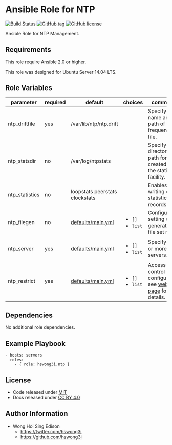 Ansible Role for NTP
====================

[![Build Status](https://travis-ci.org/pantarei/ansible-role-ntp.svg?branch=master)](https://travis-ci.org/pantarei/ansible-role-ntp)
[![GitHub tag](https://img.shields.io/github/tag/pantarei/ansible-role-ntp.svg)](https://github.com/pantarei/ansible-role-ntp)
[![GitHub license](https://img.shields.io/github/license/pantarei/ansible-role-ntp.svg)](https://github.com/pantarei/ansible-role-ntp/blob/master/LICENSE)

Ansible Role for NTP Management.

Requirements
------------

This role require Ansible 2.0 or higher.

This role was designed for Ubuntu Server 14.04 LTS.

Role Variables
--------------

<table>
<colgroup>
<col width="20%" />
<col width="20%" />
<col width="20%" />
<col width="20%" />
<col width="20%" />
</colgroup>
<thead>
<tr class="header">
<th>parameter</th>
<th>required</th>
<th>default</th>
<th>choices</th>
<th>comments</th>
</tr>
</thead>
<tbody>
<tr class="odd">
<td>ntp_driftfile</td>
<td>yes</td>
<td>/var/lib/ntp/ntp.drift</td>
<td></td>
<td>Specify the name and path of the frequency file.</td>
</tr>
<tr class="even">
<td>ntp_statsdir</td>
<td>no</td>
<td>/var/log/ntpstats</td>
<td></td>
<td>Specify the directory path for files created by the statistics facility.</td>
</tr>
<tr class="odd">
<td>ntp_statistics</td>
<td>no</td>
<td>loopstats peerstats clockstats</td>
<td></td>
<td>Enables writing of statistics records.</td>
</tr>
<tr class="even">
<td>ntp_filegen</td>
<td>no</td>
<td><a href="https://github.com/pantarei/ansible-role-ntp/blob/master/defaults/main.yml">defaults/main.yml</a></td>
<td><ul>
<li><code>[]</code></li>
<li><code>list</code></li>
</ul></td>
<td>Configures setting of generation file set name.</td>
</tr>
<tr class="odd">
<td>ntp_server</td>
<td>yes</td>
<td><a href="https://github.com/pantarei/ansible-role-ntp/blob/master/defaults/main.yml">defaults/main.yml</a></td>
<td><ul>
<li><code>[]</code></li>
<li><code>list</code></li>
</ul></td>
<td>Specify one or more NTP servers.</td>
</tr>
<tr class="even">
<td>ntp_restrict</td>
<td>yes</td>
<td><a href="https://github.com/pantarei/ansible-role-ntp/blob/master/defaults/main.yml">defaults/main.yml</a></td>
<td><ul>
<li><code>[]</code></li>
<li><code>list</code></li>
</ul></td>
<td>Access control configuration; see <a href="http://support.ntp.org/bin/view/Support/AccessRestrictions">web page</a> for details.</td>
</tr>
</tbody>
</table>

Dependencies
------------

No additional role dependencies.

Example Playbook
----------------

    - hosts: servers
      roles:
        - { role: hswong3i.ntp }

License
-------

-   Code released under [MIT](https://github.com/pantarei/ansible-role-ntp/blob/master/LICENSE)
-   Docs released under [CC BY 4.0](http://creativecommons.org/licenses/by/4.0/)

Author Information
------------------

-   Wong Hoi Sing Edison
    -   <a href="https://twitter.com/hswong3i" class="uri" class="uri">https://twitter.com/hswong3i</a>
    -   <a href="https://github.com/hswong3i" class="uri" class="uri">https://github.com/hswong3i</a>

